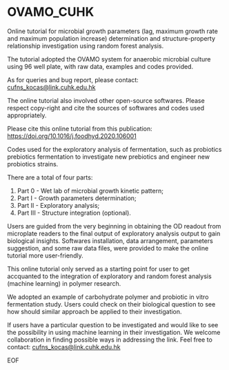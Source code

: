 # OVAMO_CUHK
Online tutorial for microbial growth parameters (lag, maximum growth rate and maximum population increase) determination
and structure-property relationship investigation using random forest analysis.

The tutorial adopted the OVAMO system for anaerobic microbial culture using 96 well plate,
with raw data, examples and codes provided.

As for queries and bug report, please contact:
cufns_kocas@link.cuhk.edu.hk

The online tutorial also involved other open-source softwares.
Please respect copy-right and cite the sources of softwares and codes used appropriately.

Please cite this online tutorial from this publication:
https://doi.org/10.1016/j.foodhyd.2020.106001


Codes used for the exploratory analysis of fermentation,
such as probiotics prebiotics fermentation to investigate
new prebiotics and engineer new probiotics strains.

There are a total of four parts:
  1) Part 0 - Wet lab of microbial growth kinetic pattern; 
  2) Part I - Growth parameters determination; 
  3) Part II - Exploratory analysis;
  4) Part III - Structure integration (optional).
  
Users are guided from the very beginning in obtaining the OD readout from microplate readers
to the final output of exploratory analysis output to gain biological insights.
Softwares installation, data arrangement, parameters suggestion, and
some raw data files, were provided to make the online tutorial more user-friendly.

This online tutorial only served as a starting point for user to get accquanted to
the integration of exploratory and random forest analysis (machine learning) in polymer research.

We adopted an example of carbohydrate polymer and probiotic in vitro fermentation study.
Users could check on their biological question to see how should similar approach be applied to their investigation.

If users have a particular question to be investigated and would like to see the
possibility in using machine learning in their investigation.
We welcome collaboration in finding possible ways in addressing the link.
Feel free to contact: cufns_kocas@link.cuhk.edu.hk


EOF
